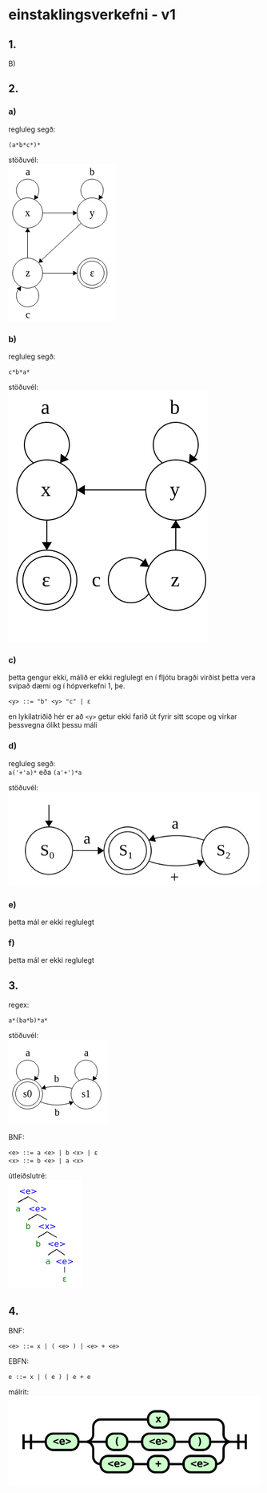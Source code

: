 # einstaklingsverkefni - v1

## 1.
B)
## 2. 
### a)
regluleg segð:  
```regex
(a*b*c*)*
```

stöðuvél:  
![stöðuvél fyrir 2a](imgs/e1-2a-SM.png)  

### b)
regluleg segð:  
```regex
c*b*a*
```

stöðuvél:  
![stöðuvél fyrir 2b](imgs/e1-2b-SM.svg)

### c)
þetta gengur ekki, málið er ekki reglulegt en í fljótu bragði virðist þetta vera svipað dæmi og í hópverkefni 1, þe.  
```bnf
<y> ::= "b" <y> "c" | ε
```  
en lykilatriðið hér er að `<y>` getur ekki farið út fyrir sitt scope og virkar þessvegna ólíkt þessu máli

### d)
regluleg segð:  
`a('+'a)*` eða `(a'+')*a`

stöðuvél:  
![stöðuvél fyrr 2d](imgs/e1-2d-SM.svg)

### e)
þetta mál er ekki reglulegt  

### f)
þetta mál er ekki reglulegt

## 3. 
regex: 
```
a*(ba*b)*a*
```
stöðuvél:  
![stöðuvél fyrir kvikindið](imgs/e1-3-SM.png)  

BNF:
``` BNF
<e> ::= a <e> | b <x> | ε
<x> ::= b <e> | a <x>
```

útleiðslutré:  
![útleiðslutré](imgs/e1-3-ST.png)


## 4.
BNF:  
```bnf
<e> ::= x | ( <e> ) | <e> + <e>
```

EBFN:
```bnf
e ::= x | ( e ) | e + e
```

málrit:  
![málrit fyrir málið](imgs/e1-4-RD.svg)